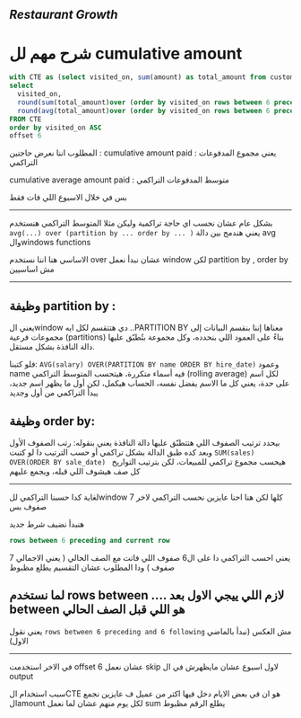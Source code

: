 ## _Restaurant Growth_

# شرح مهم لل cumulative amount

```sql
with CTE as (select visited_on, sum(amount) as total_amount from customer group by visited_on)
select 
  visited_on,
  round(sum(total_amount)over (order by visited_on rows between 6 preceding and current row),2) as amount,
  round(avg(total_amount)over (order by visited_on rows between 6 preceding and current row),2) as average_amount
FROM CTE
order by visited_on ASC
offset 6
```
المطلوب اننا نعرض حاجتين : 
cumulative amount paid : يعني مجموع المدفوعات التراكمي

cumulative average amount paid : متوسط المدفوعات التراكمي

بس في خلال الاسبوع اللي فات فقط

---

بشكل عام عشان نحسب اي حاجة تراكمية وليكن مثلا المتوسط التراكمي هنستخدم ```avg(...) over (partition by ... order by ... )``` يعني هندمج بين دالة avg والwindows functions

الاساسي هنا اننا نستخدم over عشان نبدأ نعمل window لكن partition by , order by مش اساسيين

---

## وظيفة partition by :
يعني الwindow دي هتتقسم لكل ايه ..PARTITION BY معناها إننا بنقسم البيانات إلى مجموعات فرعية (partitions) بناءً على العمود اللي بنحدده، وكل مجموعة بتُطبّق عليها دالة النافذة بشكل مستقل.

فلو كتبنا: ```AVG(salary) OVER(PARTITION BY name ORDER BY hire_date)```
وعمود name فيه أسماء متكررة،
هيتحسب المتوسط التراكمي (rolling average) لكل اسم على حدة،
يعني كل ما الاسم يفضل نفسه، الحساب هيكمل،
لكن أول ما يظهر اسم جديد، يبدأ التراكمي من أول وجديد

## وظيفة order by:
بيحدد ترتيب الصفوف اللي هتتطبّق عليها دالة النافذة
يعني بنقوله: رتب الصفوف الأول وبعد كده طبق الدالة بشكل تراكمي أو حسب الترتيب دا
لو كتبت ```SUM(sales) OVER(ORDER BY sale_date) ``` هيحسب مجموع تراكمي للمبيعات، لكن بترتيب التواريخ كل صف هيشوف اللي قبله، ويجمع عليهم

---

لغاية كدا حسبنا التراكمي للwindow كلها لكن هنا احنا عايزين نحسب التراكمي لاخر 7 صفوف بس 

هنبدأ نضيف شرط جديد 
```sql
rows between 6 preceding and current row
```
 يعني احسب التراكمي دا على ال6 صفوف اللي فاتت مع الصف الحالي ( يعني الاجمالي 7 صفوف )
 ودا المطلوب عشان التقسيم يطلع مظبوط
 ## لما نستخدم rows between .... لازم اللي ييجي الاول بعد between هو اللي قبل الصف الحالي 

 يعني نقول ``` rows between 6 preceding and 6 following ```  مش العكس (نبدأ بالماضي الاول)

 ---

 في الاخر استخدمت offset 6 عشان نعمل skip لاول اسبوع عشان مايظهرش في ال output

 سبب استخدام الCTE هو ان في بعض الايام دخل فيها اكتر من عميل ف عايزين نجمع الamount لكل يوم منهم عشان لما نعمل sum يطلع الرقم مظبوط

